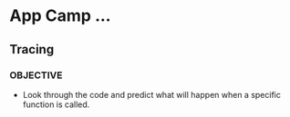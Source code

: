 # App Camp ...

## Tracing

### OBJECTIVE

* Look through the code and predict what will happen when a specific function is called.
